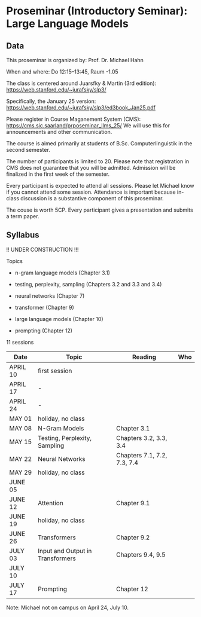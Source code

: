 # Proseminar (Introductory Seminar): Large Language Models



## Data

This proseminar is organized by: Prof. Dr. Michael Hahn

When and where: Do 12:15–13:45, Raum -1.05

The class is centered around Juarsfky & Martin (3rd edition): https://web.stanford.edu/~jurafsky/slp3/

Specifically, the January 25 version: https://web.stanford.edu/~jurafsky/slp3/ed3book_Jan25.pdf

Please register in Course Maganement System (CMS): https://cms.sic.saarland/prposeminar_llms_25/
We will use this for announcements and other communication.

The course is aimed primarily at students of B.Sc. Computerlinguistik in the second semester.

The number of participants is limited to 20. Please note that registration in CMS does not guarantee that you will be admitted. Admission will be finalized in the first week of the semester.

Every participant is expected to attend all sessions. Please let Michael know if you cannot attend some session. Attendance is important because in-class discussion is a substantive component of this proseminar.

The couse is worth 5CP. Every participant gives a presentation and submits a term paper.

## Syllabus

!! UNDER CONSTRUCTION !!!

Topics

- n-gram language models (Chapter 3.1)

- testing, perplexity, sampling (Chapters 3.2 and 3.3 and 3.4)

- neural networks (Chapter 7)

- transformer (Chapter 9)

- large language models (Chapter 10)

 
- prompting  (Chapter 12)


11 sessions

| Date      | Topic               | Reading | Who |
|-----------|--------------------|-----|-----|
| APRIL 10  | first session                   |   |   |
| APRIL 17  | -                   |   |   |
| APRIL 24  | -                   |   |   |
| MAY 01    | holiday, no class  |   |   |
| MAY 08    | N-Gram Models      | Chapter 3.1   |   |
| MAY 15    | Testing, Perplexity, Sampling    | Chapters 3.2, 3.3, 3.4   |   |
| MAY 22    | Neural Networks                   | Chapters 7.1, 7.2, 7.3, 7.4   |   |
| MAY 29    | holiday, no class  |   |   |
| JUNE 05   |                    |    |   |
| JUNE 12   | Attention                   | Chapter 9.1   |   |
| JUNE 19   | holiday, no class  |   |   |
| JUNE 26   | Transformers                   |  Chapter 9.2 |   |
| JULY 03   | Input and Output  in Transformers                   | Chapters 9.4, 9.5  |   |
| JULY 10   |                    |   |   |
| JULY 17   |  Prompting                  | Chapter 12  |   |

Note: Michael not on campus on April 24, July 10.
